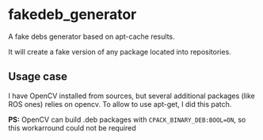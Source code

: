 # fakedeb_generator
A fake debs generator based on apt-cache results.

It will create a fake version of any package located into repositories.

## Usage case
I have OpenCV installed from sources, but several additional packages (like ROS ones) relies on opencv.
To allow to use apt-get, I did this patch.

**PS:**
OpenCV can build .deb packages with `CPACK_BINARY_DEB:BOOL=ON`, so this workarround could not be required
